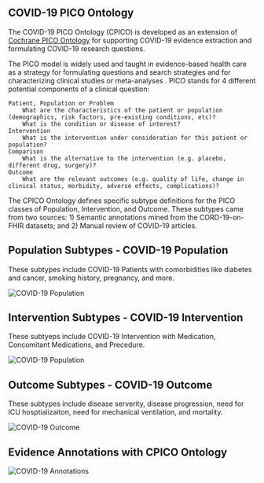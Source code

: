 ## COVID-19 PICO Ontology
The COVID-19 PICO Ontology (CPICO) is developed as an extension of [Cochrane PICO Ontology](https://linkeddata.cochrane.org/pico-ontology) for supporting COVID-19 evidence extraction and formulating COVID-19 research questions.

The PICO model is widely used and taught in evidence-based health care as a strategy for formulating questions and search strategies and for characterizing clinical studies or meta-analyses . PICO stands for 4 different potential components of a clinical question:

    Patient, Population or Problem
        What are the characteristics of the patient or population (demographics, risk factors, pre-existing conditions, etc)?
        What is the condition or disease of interest?
    Intervention
        What is the intervention under consideration for this patient or population?
    Comparison
        What is the alternative to the intervention (e.g. placebo, different drug, surgery)?
    Outcome
        What are the relevant outcomes (e.g. quality of life, change in clinical status, morbidity, adverse effects, complications)?
        

The CPICO Ontology defines specific subtype definitions for the PICO classes of Population, Intervention, and Outcome. These subtypes came from two sources: 1) Semantic annotations mined from the CORD-19-on-FHIR datasets; and 2) Manual review of COVID-19 articles.

## Population Subtypes - COVID-19 Population
These subtypes include COVID-19 Patients with comorbidities like diabetes and cancer, smoking history, pregnancy, and more.

![COVID-19 Population](https://github.com/fhircat/CORD-19-on-FHIR/blob/master/ontologies/population_substypes.png "COVID-19 Population")



## Intervention Subtypes - COVID-19 Intervention
These subtyeps include COVID-19 Intervention with Medication, Concomitant Medications, and Precedure.

![COVID-19 Population](https://github.com/fhircat/CORD-19-on-FHIR/blob/master/ontologies/intervension_subtypes_01.png "COVID-19 Intervention")

## Outcome Subtypes - COVID-19 Outcome
These subtypes include disease serverity, disease progression, need for ICU hosptializaiton, need for mechanical ventilation, and mortality.

![COVID-19 Outcome](https://github.com/fhircat/CORD-19-on-FHIR/blob/master/ontologies/outcome_subtypes.png "COVID-19 Outcome")

## Evidence Annotations with CPICO Ontology

![COVID-19 Annotations](https://github.com/fhircat/CORD-19-on-FHIR/blob/master/ontologies/cpico_evidence_annotations.png "CPICO Annotations")

